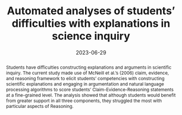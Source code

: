 ---
title: "Automated analyses of students’ difficulties with explanations in science inquiry"
collection: publications
permalink: /publication/2023-STD
date: 2023-06-29
venue: 'Annual Meeting of the Society for Text and Discourse'
paperurl: 'http://aadair3.github.io/files/papers/2023-STD.pdf'
slidesurl: 'http://aadair3.github.io/files/papers/2023-STD-Slides.pdf'
citation: 'Owens, J. A., Adair, A., Segan, E., & Gobert, J. (2023, June). <i>Automated analyses of students’ difficulties with explanations in science inquiry</i> [Conference presentation]. Annual Meeting of the Society for Text and Discourse, Olso, Norway.'
abstract: 'Students have difficulties constructing explanations and arguments in scientific inquiry. The current study made use of McNeill et al.’s (2006) claim, evidence, and reasoning framework to elicit students’ competencies with constructing scientific explanations and engaging in argumentation and natural language processing algorithms to score students’ Claim-Evidence-Reasoning statements at a fine-grained level. The analysis showed that although students would benefit from greater support in all three components, they struggled the most with particular aspects of Reasoning.'
tags: [Peer-Reviewed Conference Presentations]
---